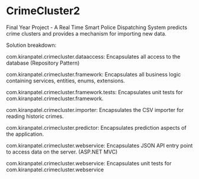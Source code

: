 # CrimeCluster2
Final Year Project - A Real Time Smart Police Dispatching System predicts crime clusters and provides a mechanism for importing new data. 

Solution breakdown: 

com.kiranpatel.crimecluster.dataaccess: Encapsulates all access to the database (Repository Pattern)

com.kiranpatel.crimecluster.framework: Encapsulates all business logic containing services, entities, enums, extensions. 

com.kiranpatel.crimecluster.framework.tests: Encapsulates unit tests for com.kiranpatel.crimecluster.framework. 

com.kiranpatel.crimecluster.importer: Encapsulates the CSV importer for reading historic crimes. 

com.kiranpatel.crimecluster.predictor: Encapsulates prediction aspects of the application. 

com.kiranpatel.crimecluster.webservice: Encapsulates JSON API entry point to access data on the server. (ASP.NET MVC) 

com.kiranpatel.crimecluster.webservice: Encapsulates unit tests for com.kiranpatel.crimecluster.webservice
